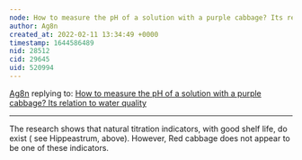 ```yaml
---
node: How to measure the pH of a solution with a purple cabbage? Its relation to water quality
author: Ag8n
created_at: 2022-02-11 13:34:49 +0000
timestamp: 1644586489
nid: 28512
cid: 29645
uid: 520994
---
```




[Ag8n](../profile/Ag8n) replying to: [How to measure the pH of a solution with a purple cabbage? Its relation to water quality](../notes/alejobonifacio/12-20-2021/how-to-measure-the-ph-of-a-solution-with-a-purple-cabbage-its-relation-to-water-quality)

----
The research shows that natural titration indicators, with good shelf life, do exist ( see Hippeastrum, above).  However, Red cabbage does not appear to be one of these indicators. 